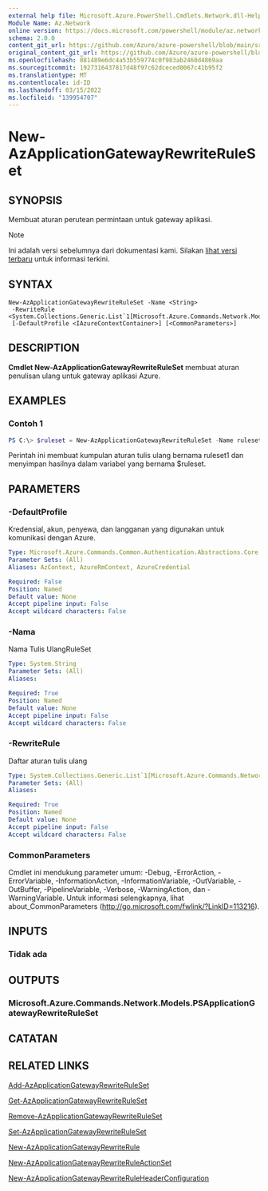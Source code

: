 ```yaml
---
external help file: Microsoft.Azure.PowerShell.Cmdlets.Network.dll-Help.xml
Module Name: Az.Network
online version: https://docs.microsoft.com/powershell/module/az.network/new-azapplicationgatewayrewriteruleset
schema: 2.0.0
content_git_url: https://github.com/Azure/azure-powershell/blob/main/src/Network/Network/help/New-AzApplicationGatewayRewriteRuleSet.md
original_content_git_url: https://github.com/Azure/azure-powershell/blob/main/src/Network/Network/help/New-AzApplicationGatewayRewriteRuleSet.md
ms.openlocfilehash: 881489e6dc4a53b559774c0f983ab2460d4869aa
ms.sourcegitcommit: 1927316437817d48f97c62dceced0067c41b95f2
ms.translationtype: MT
ms.contentlocale: id-ID
ms.lasthandoff: 03/15/2022
ms.locfileid: "139954707"
---
```

# New-AzApplicationGatewayRewriteRuleSet

## SYNOPSIS
Membuat aturan perutean permintaan untuk gateway aplikasi.

> [!NOTE]
>Ini adalah versi sebelumnya dari dokumentasi kami. Silakan [lihat versi terbaru](/powershell/module/az.network/new-azapplicationgatewayrewriteruleset) untuk informasi terkini.

## SYNTAX

```
New-AzApplicationGatewayRewriteRuleSet -Name <String>
 -RewriteRule <System.Collections.Generic.List`1[Microsoft.Azure.Commands.Network.Models.PSApplicationGatewayRewriteRule]>
 [-DefaultProfile <IAzureContextContainer>] [<CommonParameters>]
```

## DESCRIPTION
**Cmdlet New-AzApplicationGatewayRewriteRuleSet** membuat aturan penulisan ulang untuk gateway aplikasi Azure.

## EXAMPLES

### Contoh 1
```powershell
PS C:\> $ruleset = New-AzApplicationGatewayRewriteRuleSet -Name ruleset1 -RewriteRule $rule
```

Perintah ini membuat kumpulan aturan tulis ulang bernama ruleset1 dan menyimpan hasilnya dalam variabel yang bernama $ruleset.

## PARAMETERS

### -DefaultProfile
Kredensial, akun, penyewa, dan langganan yang digunakan untuk komunikasi dengan Azure.

```yaml
Type: Microsoft.Azure.Commands.Common.Authentication.Abstractions.Core.IAzureContextContainer
Parameter Sets: (All)
Aliases: AzContext, AzureRmContext, AzureCredential

Required: False
Position: Named
Default value: None
Accept pipeline input: False
Accept wildcard characters: False
```

### -Nama
Nama Tulis UlangRuleSet

```yaml
Type: System.String
Parameter Sets: (All)
Aliases:

Required: True
Position: Named
Default value: None
Accept pipeline input: False
Accept wildcard characters: False
```

### -RewriteRule
Daftar aturan tulis ulang

```yaml
Type: System.Collections.Generic.List`1[Microsoft.Azure.Commands.Network.Models.PSApplicationGatewayRewriteRule]
Parameter Sets: (All)
Aliases:

Required: True
Position: Named
Default value: None
Accept pipeline input: False
Accept wildcard characters: False
```

### CommonParameters
Cmdlet ini mendukung parameter umum: -Debug, -ErrorAction, -ErrorVariable, -InformationAction, -InformationVariable, -OutVariable, -OutBuffer, -PipelineVariable, -Verbose, -WarningAction, dan -WarningVariable. Untuk informasi selengkapnya, lihat about_CommonParameters (http://go.microsoft.com/fwlink/?LinkID=113216).

## INPUTS

### Tidak ada

## OUTPUTS

### Microsoft.Azure.Commands.Network.Models.PSApplicationGatewayRewriteRuleSet

## CATATAN

## RELATED LINKS

[Add-AzApplicationGatewayRewriteRuleSet](./Add-AzApplicationGatewayRewriteRuleSet.md)

[Get-AzApplicationGatewayRewriteRuleSet](./Get-AzApplicationGatewayRewriteRuleSet.md)

[Remove-AzApplicationGatewayRewriteRuleSet](./Remove-AzApplicationGatewayRewriteRuleSet.md)

[Set-AzApplicationGatewayRewriteRuleSet](./Set-AzApplicationGatewayRewriteRuleSet.md)

[New-AzApplicationGatewayRewriteRule](./New-AzApplicationGatewayRewriteRule.md)

[New-AzApplicationGatewayRewriteRuleActionSet](./New-AzApplicationGatewayRewriteRuleActionSet.md)

[New-AzApplicationGatewayRewriteRuleHeaderConfiguration](./New-AzApplicationGatewayRewriteRuleHeaderConfiguration.md)
